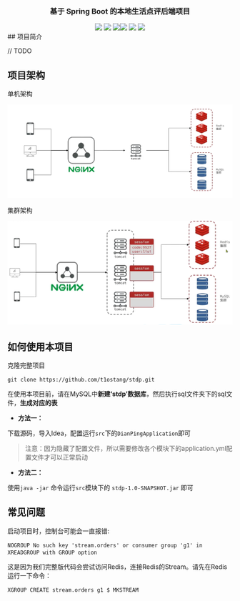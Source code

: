 <div align="center">
<h3>基于 Spring Boot 的本地生活点评后端项目</h3>
</div>


<div align="center">
<img src="https://img.shields.io/badge/Java-1.8-orange"/>
<img src="https://img.shields.io/badge/SpringBoot-2.7.8-green"/>
<img src="https://img.shields.io/badge/MySQL-8.0-yellowgreen"/><img src="https://img.shields.io/badge/-MyBatis%20Plus-red"/>
<img src="https://img.shields.io/badge/-Hutoll-brightgreen"/>
<img src="https://img.shields.io/badge/-Redis-blue"/>
</div>
## 项目简介

// TODO

## 项目架构

单机架构

![image-20230218114015305](assets/image-20230218114015305.png)

集群架构

![image-20230219102303321](assets/image-20230219102303321.png)

## 如何使用本项目

克隆完整项目

```git
git clone https://github.com/t1ostang/stdp.git
```

在使用本项目前，请在MySQL中**新建‘stdp’数据库**，然后执行sql文件夹下的sql文件，**生成对应的表**

- **方法一：**

下载源码，导入Idea，配置运行`src`下的`DianPingApplication`即可

> 注意：因为隐藏了配置文件，所以需要修改各个模块下的application.yml配置文件才可以正常启动

- **方法二：**

使用`java -jar` 命令运行`src`模块下的 `stdp-1.0-SNAPSHOT.jar` 即可



## 常见问题
启动项目时，控制台可能会一直报错:
```
NOGROUP No such key 'stream.orders' or consumer group 'g1' in XREADGROUP with GROUP option
```
这是因为我们完整版代码会尝试访问Redis，连接Redis的Stream。请先在Redis运行一下命令：
```text
XGROUP CREATE stream.orders g1 $ MKSTREAM
```
